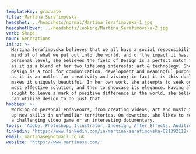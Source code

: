 ```yaml
---
templateKey: graduate
title: Martina Serafimovska
headshot: ../headshots/normal/Martina_Serafimovska-1.jpg
headshotHover: ../headshots/looking/Martina_Serafimovska-2.jpg
verb: Shape
noun: Generations
intro: >-
  Martina Serafimovska believes that we all have a social responsibility to be
  mindful of what we put out into the world, and of the impact it has. On a
  personal level, she believes the field of Design is a perfect match for her,
  as it is a blend of her two lifelong interests: art & technology. She believes
  design is a tool for communication, development and meaningful purpose as much
  as it is an outlet for creativity and vision; in fact it is this duality that
  makes it uniquely beautiful. In her own work, she attempts to seek out the
  most effective solution, and then to showcase its elegance. Having always
  sought to leave a mark of positive difference in the world, she believes she
  can utilize design to do just that.
hobbies: >-
  Working on personal endaveours, from creating videos, art and music to picking
  up new skills in unfamiliar territories. On downtime, she likes to relax with
  a challenging video game or an interesting documentary. 
tools: 'Adobe: Photoshop, Illustrator, Indesign, After Effects, Audition'
linkedin: 'https://www.linkedin.com/in/martina-serafimovska-021392112/'
email: martinase@hotmail.co.uk
website: 'https://www.martinase.com/'
---
```


